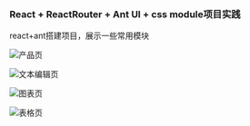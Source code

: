 ### React + ReactRouter + Ant UI + css module项目实践

react+ant搭建项目，展示一些常用模块

![产品页](https://ws1.sinaimg.cn/large/006BJRhRgy1ftfpjlocrtj34682e5b29.jpg)

![文本编辑页](https://ws1.sinaimg.cn/large/006BJRhRgy1ftfpj8qjxgj34682e51bw.jpg)

![图表页](https://ws1.sinaimg.cn/large/006BJRhRgy1ftfpj7z4gwj34682e54qp.jpg)

![表格页](https://ws1.sinaimg.cn/large/006BJRhRgy1ftfpiogcglj34682e51kx.jpg)

